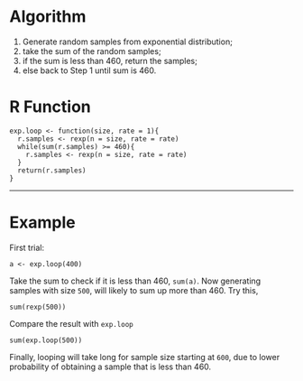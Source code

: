 Algorithm
========

1. Generate random samples from exponential distribution;
2. take the sum of the random samples;
3. if the sum is less than 460, return the samples;
4. else back to Step 1 until sum is 460.

R Function
========
```{coffee}
exp.loop <- function(size, rate = 1){
  r.samples <- rexp(n = size, rate = rate)
  while(sum(r.samples) >= 460){
    r.samples <- rexp(n = size, rate = rate)
  }
  return(r.samples)
}
```
---
Example
========
First trial:
```{coffee}
a <- exp.loop(400)
```
Take the sum to check if it is less than 460, `sum(a)`. Now generating samples with size `500`, will likely to sum up more than 460. Try this,
```{coffee}
sum(rexp(500))
```
Compare the result with `exp.loop`
```{coffee}
sum(exp.loop(500))
```
Finally, looping will take long for sample size starting at `600`, due to lower probability of obtaining a sample that is less than 460.

